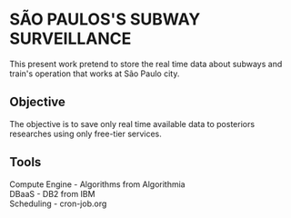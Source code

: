 # SÃO PAULOS'S SUBWAY SURVEILLANCE
This present work pretend to store the real time data about subways and train's operation that works at São Paulo city.

## Objective
The objective is to save only real time available data to posteriors researches using only free-tier services.

## Tools
Compute Engine - Algorithms from Algorithmia</br>
DBaaS - DB2 from IBM</br>
Scheduling - cron-job.org
